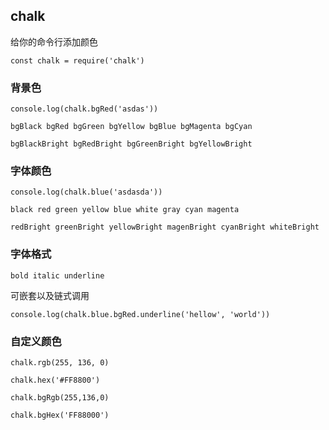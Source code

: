 ## chalk

给你的命令行添加颜色

`const chalk = require('chalk')`

### 背景色

`console.log(chalk.bgRed('asdas'))`

`bgBlack bgRed bgGreen bgYellow bgBlue bgMagenta bgCyan`

`bgBlackBright bgRedBright bgGreenBright bgYellowBright`

### 字体颜色

`console.log(chalk.blue('asdasda'))`

`black red green yellow blue white gray cyan magenta`

`redBright greenBright yellowBright magenBright cyanBright whiteBright`

### 字体格式

`bold italic underline `

可嵌套以及链式调用

`console.log(chalk.blue.bgRed.underline('hellow', 'world'))`

### 自定义颜色

`chalk.rgb(255, 136, 0)`

`chalk.hex('#FF8800')`

`chalk.bgRgb(255,136,0)`

`chalk.bgHex('FF88000')`